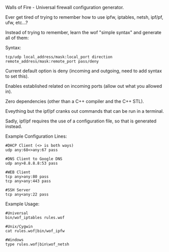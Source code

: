 Walls of Fire - Universal firewall configuration generator.

Ever get tired of trying to remember how to use ipfw, iptables, netsh, ipf/pf, ufw, etc...?

Instead of trying to remember, learn the wof "simple syntax" and generate all of them:

Syntax:

	tcp/udp local_address/mask:local_port direction remote_address/mask:remote_port pass/deny

Current default option is deny (incoming and outgoing, need to add syntax to set this).

Enables established related on incoming ports (allow out what you allowed in).

Zero dependencies (other than a C++ compiler and the C++ STL).

Eveything but the ipf/pf cranks out commands that can be run in a terminal.

Sadly, ipf/pf requires the use of a configuration file, so that is generated instead.

Example Configuration Lines:

	#DHCP Client (<> is both ways)
	udp any:68<>any:67 pass

	#DNS Client to Google DNS
	udp any>8.8.8.8:53 pass

	#WEB Client
	tcp any>any:80 pass
	tcp any>any:443 pass

	#SSH Server
	tcp any<any:22 pass

Example Usage:

	#Universal
	bin/wof_iptables rules.wof

	#Unix/Cygwin
	cat rules.wof|bin/wof_ipfw

	#Windows
	type rules.wof|bin\wof_netsh